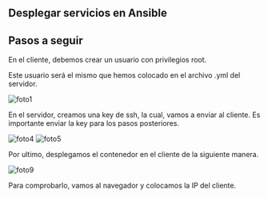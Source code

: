 ## Desplegar servicios en Ansible

## Pasos a seguir
En el cliente, debemos crear un usuario con privilegios root.

Este usuario será el mismo que hemos colocado en el archivo .yml del servidor.

![foto1](https://github.com/kikelopser/Ansible/blob/main/Ansible/1-client.png)

En el servidor, creamos una key de ssh, la cual, vamos a enviar al cliente. Es importante enviar la key para los pasos posteriores.

![foto4](https://github.com/kikelopser/Ansible/blob/main/Ansible/4-server.png)
![foto5](https://github.com/kikelopser/Ansible/blob/main/Ansible/5-server.png)

Por ultimo, desplegamos el contenedor en el cliente de la siguiente manera.

![foto9](https://github.com/kikelopser/Ansible/blob/main/Ansible/9-server.png)

Para comprobarlo, vamos al navegador y colocamos la IP del cliente.
